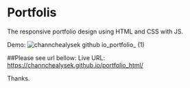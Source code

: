 # Portfolis
The responsive portfolio design using HTML and CSS with JS. 

Demo:
![channchealysek github io_portfolio_ (1)](https://user-images.githubusercontent.com/102747948/189505333-3deac94b-c5fb-43d8-86df-cdd14a89f241.png)

##Please see url bellow:
Live URL: https://channchealysek.github.io/portfolio_html/

Thanks.
